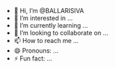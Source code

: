 - 👋 Hi, I’m @BALLARISIVA
- 👀 I’m interested in ...
- 🌱 I’m currently learning ...
- 💞️ I’m looking to collaborate on ...
- 📫 How to reach me ...
- 😄 Pronouns: ...
- ⚡ Fun fact: ...

<!---
BALLARISIVA/BALLARISIVA is a ✨ special ✨ repository because its `README.md` (this file) appears on your GitHub profile.
You can click the Preview link to take a look at your changes.
--->
